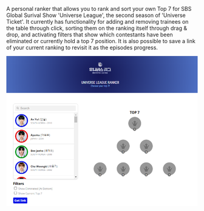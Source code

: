 A personal ranker that allows you to rank and sort your own Top 7 for SBS Global Surival Show 'Universe League', the second season of 'Universe Ticket'. It currently has functionality for adding and removing trainees on the table through click, sorting them on the ranking itself through drag & drop, and activating filters that show which contestants have been eliminated or currently hold a top 7 position. It is also possible to save a link of your current ranking to revisit it as the episodes progress. 

![Screenshot](screen.png)
